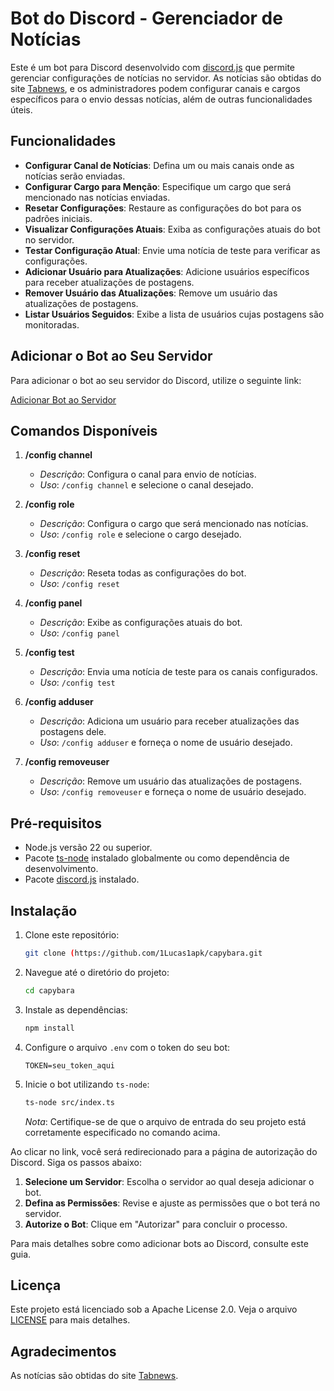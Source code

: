 # Bot do Discord - Gerenciador de Notícias

Este é um bot para Discord desenvolvido com [discord.js](https://discord.js.org/) que permite gerenciar configurações de notícias no servidor. As notícias são obtidas do site [Tabnews](https://tabnews.com.br/), e os administradores podem configurar canais e cargos específicos para o envio dessas notícias, além de outras funcionalidades úteis.

## Funcionalidades

- **Configurar Canal de Notícias**: Defina um ou mais canais onde as notícias serão enviadas.
- **Configurar Cargo para Menção**: Especifique um cargo que será mencionado nas notícias enviadas.
- **Resetar Configurações**: Restaure as configurações do bot para os padrões iniciais.
- **Visualizar Configurações Atuais**: Exiba as configurações atuais do bot no servidor.
- **Testar Configuração Atual**: Envie uma notícia de teste para verificar as configurações.
- **Adicionar Usuário para Atualizações**: Adicione usuários específicos para receber atualizações de postagens.
- **Remover Usuário das Atualizações**: Remove um usuário das atualizações de postagens.
- **Listar Usuários Seguidos**: Exibe a lista de usuários cujas postagens são monitoradas.

## Adicionar o Bot ao Seu Servidor

Para adicionar o bot ao seu servidor do Discord, utilize o seguinte link:

[Adicionar Bot ao Servidor](https://discord.com/oauth2/authorize?client_id=1345417218514751598)

## Comandos Disponíveis

1. **/config channel**
   - *Descrição*: Configura o canal para envio de notícias.
   - *Uso*: `/config channel` e selecione o canal desejado.

2. **/config role**
   - *Descrição*: Configura o cargo que será mencionado nas notícias.
   - *Uso*: `/config role` e selecione o cargo desejado.

3. **/config reset**
   - *Descrição*: Reseta todas as configurações do bot.
   - *Uso*: `/config reset`

4. **/config panel**
   - *Descrição*: Exibe as configurações atuais do bot.
   - *Uso*: `/config panel`

5. **/config test**
   - *Descrição*: Envia uma notícia de teste para os canais configurados.
   - *Uso*: `/config test`

6. **/config adduser**
   - *Descrição*: Adiciona um usuário para receber atualizações das postagens dele.
   - *Uso*: `/config adduser` e forneça o nome de usuário desejado.

7. **/config removeuser**
   - *Descrição*: Remove um usuário das atualizações de postagens.
   - *Uso*: `/config removeuser` e forneça o nome de usuário desejado.

## Pré-requisitos

- Node.js versão 22 ou superior.
- Pacote [ts-node](https://typestrong.org/ts-node/) instalado globalmente ou como dependência de desenvolvimento.
- Pacote [discord.js](https://discord.js.org/) instalado.

## Instalação

1. Clone este repositório:

   ```bash
   git clone (https://github.com/1Lucas1apk/capybara.git
   ```

2. Navegue até o diretório do projeto:

   ```bash
   cd capybara
   ```

3. Instale as dependências:

   ```bash
   npm install
   ```

4. Configure o arquivo `.env` com o token do seu bot:

   ```
   TOKEN=seu_token_aqui
   ```

5. Inicie o bot utilizando `ts-node`:

   ```bash
   ts-node src/index.ts
   ```

   *Nota*: Certifique-se de que o arquivo de entrada do seu projeto está corretamente especificado no comando acima.


Ao clicar no link, você será redirecionado para a página de autorização do Discord. Siga os passos abaixo:

1. **Selecione um Servidor**: Escolha o servidor ao qual deseja adicionar o bot.
2. **Defina as Permissões**: Revise e ajuste as permissões que o bot terá no servidor.
3. **Autorize o Bot**: Clique em "Autorizar" para concluir o processo.

Para mais detalhes sobre como adicionar bots ao Discord, consulte este guia.

## Licença

Este projeto está licenciado sob a Apache License 2.0. Veja o arquivo [LICENSE](LICENSE) para mais detalhes.

## Agradecimentos

As notícias são obtidas do site [Tabnews](https://tabnews.com.br/).

